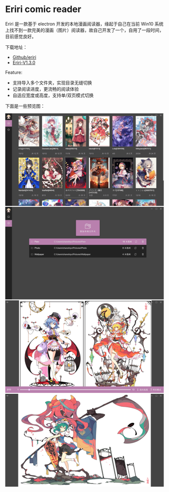 # Eriri comic reader

Eriri 是一款基于 electron 开发的本地漫画阅读器，缘起于自己在当前 Win10 系统上找不到一款完美的漫画（图片）阅读器，故自己开发了一个，自用了一段时间，目前感觉良好。

下载地址：

- [Github/eriri](https://github.com/chanshiyucx/eriri)
- [Eriri-V1.3.0](https://github.com/chanshiyucx/eriri/releases/tag/1.3.0)

Feature:

- 支持导入多个文件夹，实现目录无缝切换
- 记录阅读进度，更流畅的阅读体验
- 自适应宽度或高度，支持单/双页模式切换

下面是一些预览图：

![首页列表](https://raw.githubusercontent.com/chanshiyucx/yoi/master/2019/Eriri-comic-reader/eriri_首页列表.png#full)
![添加目录](https://raw.githubusercontent.com/chanshiyucx/yoi/master/2019/Eriri-comic-reader/eriri_添加目录.png#full)
![双页模式](https://raw.githubusercontent.com/chanshiyucx/yoi/master/2019/Eriri-comic-reader/eriri_双页模式.png#full)
![单页模式](https://raw.githubusercontent.com/chanshiyucx/yoi/master/2019/Eriri-comic-reader/eriri_单页模式.png#full)
